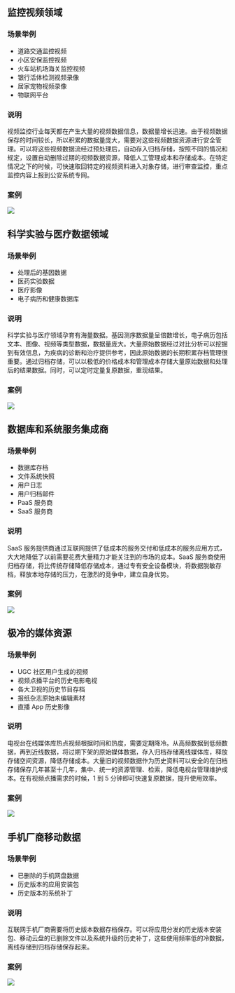 ## 监控视频领域
### 场景举例
- 道路交通监控视频
- 小区安保监控视频
- 火车站机场海关监控视频
- 银行活体检测视频录像
- 居家宠物视频录像
- 物联网平台

### 说明

视频监控行业每天都在产生大量的视频数据信息，数据量增长迅速。由于视频数据保存的时间较长，所以积累的数据量庞大，需要对这些视频数据资源进行安全管理。可以将这些视频数据流经过预处理后，自动存入归档存储，按照不同的情况和规定，设置自动删除过期的视频数据资源，降低人工管理成本和存储成本。在特定情况之下的时候，可快速取回特定的视频资料进入对象存储，进行审查监控，重点监控内容上报到公安系统专网。

### 案例
![](http://imgcache.tce.fsphere.cn/image/mc.qcloudimg.com/static/img/914e6894a0ddf9ddb070376f3c2e591f/1491966162%281%29.jpg)

## 科学实验与医疗数据领域

### 场景举例
- 处理后的基因数据
- 医药实验数据
- 医疗影像
- 电子病历和健康数据库

### 说明

科学实验与医疗领域孕育有海量数据。基因测序数据量呈倍数增长，电子病历包括文本、图像、视频等类型数据，数据量庞大。大量原始数据经过对比分析可以挖掘到有效信息，为疾病的诊断和治疗提供参考，因此原始数据的长期积累存档管理很重要。通过归档存储，可以以极低的价格成本和管理成本存储大量原始数据和处理后的结果数据。同时，可以定时定量复原数据，重现结果。

### 案例
![](http://imgcache.tce.fsphere.cn/image/mc.qcloudimg.com/static/img/5afc2380f9f6e0f88733c347646162a4/1491966307%281%29.jpg)
## 数据库和系统服务集成商
### 场景举例
- 数据库存档
- 文件系统快照
- 用户日志
- 用户归档邮件
- PaaS 服务商
- SaaS 服务商

### 说明
SaaS 服务提供商通过互联网提供了低成本的服务交付和低成本的服务应用方式，大大地降低了以前需要花费大量精力才能关注到的市场的成本。SaaS 服务商使用归档存储，将比传统存储降低存储成本，通过专有安全设备模块，将数据脱敏存档，释放本地存储的压力，在激烈的竞争中，建立自身优势。

### 案例
![](http://imgcache.tce.fsphere.cn/image/mc.qcloudimg.com/static/img/c89ec146eb67d152d2920061f575a243/1491966514.jpg)

## 极冷的媒体资源
### 场景举例
- UGC 社区用户生成的视频
- 视频点播平台的历史电影电视
- 各大卫视的历史节目存档
- 报纸杂志原始未编辑素材
- 直播 App 历史影像

### 说明
电视台在线媒体库热点视频根据时间和热度，需要定期降冷。从高频数据到低频数据，再到近线数据，将过期下架的原始媒体数据，存入归档存储离线媒体库，释放存储空间资源，降低存储成本。大量旧的视频数据作为历史资料可以安全的在归档存储保存几年甚至十几年，集中、统一的资源管理、检索，降低电视台管理维护成本。在有视频点播需求的时候，1 到 5 分钟即可快速复原数据，提升使用效率。

### 案例
![](http://imgcache.tce.fsphere.cn/image/mc.qcloudimg.com/static/img/08542e68b4812b55bc937ac06a37ea0a/1491966600%281%29.jpg)

## 手机厂商移动数据
### 场景举例
- 已删除的手机网盘数据
- 历史版本的应用安装包
- 历史版本的系统补丁

### 说明
互联网手机厂商需要将历史版本数据存档保存。可以将应用分发的历史版本安装包、移动云盘的已删除文件以及系统升级的历史补丁，这些使用频率低的冷数据，离线存储到归档存储保存起来。

### 案例
![](http://imgcache.tce.fsphere.cn/image/mc.qcloudimg.com/static/img/e7924a5b890bae98ba2ecddf15950f8e/image.jpg)
